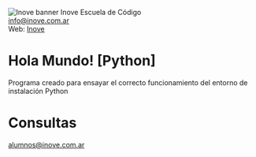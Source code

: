 ![Inove banner](/inove.jpg)
Inove Escuela de Código\
info@inove.com.ar\
Web: [Inove](http://inove.com.ar)

# Hola Mundo! [Python]
Programa creado para ensayar el correcto funcionamiento del entorno de instalación Python

# Consultas
alumnos@inove.com.ar
